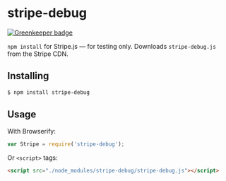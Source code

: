 # stripe-debug

[![Greenkeeper badge](https://badges.greenkeeper.io/bendrucker/stripe-debug.svg)](https://greenkeeper.io/)

`npm install` for Stripe.js — for testing only. Downloads `stripe-debug.js` from the Stripe CDN. 

## Installing
```sh
$ npm install stripe-debug
```

## Usage
With Browserify:

```js
var Stripe = require('stripe-debug');
```

Or `<script>` tags:

```html
<script src="./node_modules/stripe-debug/stripe-debug.js"></script>
```
